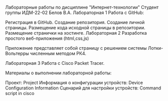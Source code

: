 Лабораторные работы по дисциплине "Интернет-технологии"
Студент группы ИДМ-22-02 Белов В.А.
Лабораторная 1
Работа с GitHub:

Регистрация в GitHub.
Создание репозитория.
Создание личной страницы.
Размещение кода исходной страницы в репозитории.
Размещение странички на хостинге.
Лабораторная 2
Разработка простого веб-приложения (html,css,js)

Приложение представляет собой страницу с решением системы Лотки-Вольтерры численным методом РК4.

Лабораторная 3
Работа с Сisco Packet Tracer.

Материалы о выполнении лабораторной работы:

Проект: Project
Информация о конфигурации устройств: Device Configuration Information
Сценарий для настройки устройств: Command script in cisco
